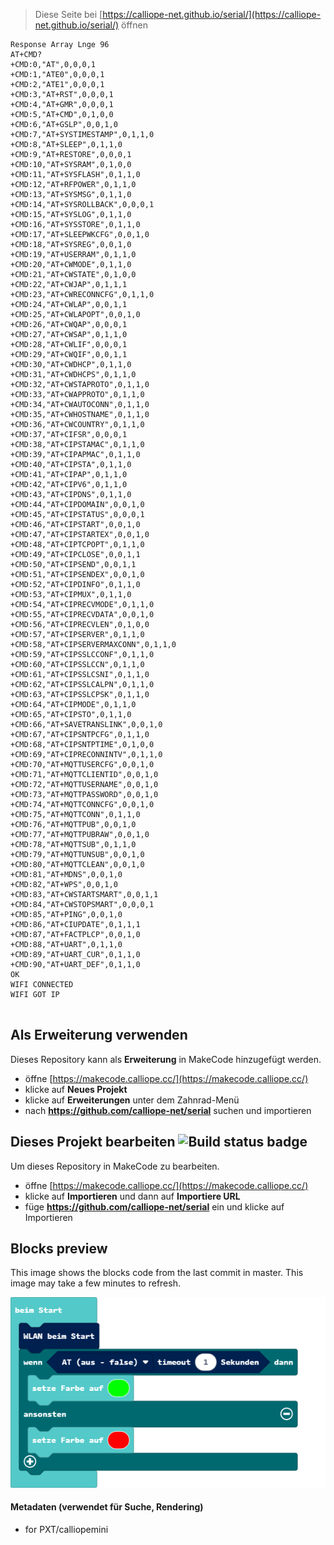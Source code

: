 
> Diese Seite bei [https://calliope-net.github.io/serial/](https://calliope-net.github.io/serial/) öffnen


```
Response Array Lnge 96
AT+CMD?
+CMD:0,"AT",0,0,0,1
+CMD:1,"ATE0",0,0,0,1
+CMD:2,"ATE1",0,0,0,1
+CMD:3,"AT+RST",0,0,0,1
+CMD:4,"AT+GMR",0,0,0,1
+CMD:5,"AT+CMD",0,1,0,0
+CMD:6,"AT+GSLP",0,0,1,0
+CMD:7,"AT+SYSTIMESTAMP",0,1,1,0
+CMD:8,"AT+SLEEP",0,1,1,0
+CMD:9,"AT+RESTORE",0,0,0,1
+CMD:10,"AT+SYSRAM",0,1,0,0
+CMD:11,"AT+SYSFLASH",0,1,1,0
+CMD:12,"AT+RFPOWER",0,1,1,0
+CMD:13,"AT+SYSMSG",0,1,1,0
+CMD:14,"AT+SYSROLLBACK",0,0,0,1
+CMD:15,"AT+SYSLOG",0,1,1,0
+CMD:16,"AT+SYSSTORE",0,1,1,0
+CMD:17,"AT+SLEEPWKCFG",0,0,1,0
+CMD:18,"AT+SYSREG",0,0,1,0
+CMD:19,"AT+USERRAM",0,1,1,0
+CMD:20,"AT+CWMODE",0,1,1,0
+CMD:21,"AT+CWSTATE",0,1,0,0
+CMD:22,"AT+CWJAP",0,1,1,1
+CMD:23,"AT+CWRECONNCFG",0,1,1,0
+CMD:24,"AT+CWLAP",0,0,1,1
+CMD:25,"AT+CWLAPOPT",0,0,1,0
+CMD:26,"AT+CWQAP",0,0,0,1
+CMD:27,"AT+CWSAP",0,1,1,0
+CMD:28,"AT+CWLIF",0,0,0,1
+CMD:29,"AT+CWQIF",0,0,1,1
+CMD:30,"AT+CWDHCP",0,1,1,0
+CMD:31,"AT+CWDHCPS",0,1,1,0
+CMD:32,"AT+CWSTAPROTO",0,1,1,0
+CMD:33,"AT+CWAPPROTO",0,1,1,0
+CMD:34,"AT+CWAUTOCONN",0,1,1,0
+CMD:35,"AT+CWHOSTNAME",0,1,1,0
+CMD:36,"AT+CWCOUNTRY",0,1,1,0
+CMD:37,"AT+CIFSR",0,0,0,1
+CMD:38,"AT+CIPSTAMAC",0,1,1,0
+CMD:39,"AT+CIPAPMAC",0,1,1,0
+CMD:40,"AT+CIPSTA",0,1,1,0
+CMD:41,"AT+CIPAP",0,1,1,0
+CMD:42,"AT+CIPV6",0,1,1,0
+CMD:43,"AT+CIPDNS",0,1,1,0
+CMD:44,"AT+CIPDOMAIN",0,0,1,0
+CMD:45,"AT+CIPSTATUS",0,0,0,1
+CMD:46,"AT+CIPSTART",0,0,1,0
+CMD:47,"AT+CIPSTARTEX",0,0,1,0
+CMD:48,"AT+CIPTCPOPT",0,1,1,0
+CMD:49,"AT+CIPCLOSE",0,0,1,1
+CMD:50,"AT+CIPSEND",0,0,1,1
+CMD:51,"AT+CIPSENDEX",0,0,1,0
+CMD:52,"AT+CIPDINFO",0,1,1,0
+CMD:53,"AT+CIPMUX",0,1,1,0
+CMD:54,"AT+CIPRECVMODE",0,1,1,0
+CMD:55,"AT+CIPRECVDATA",0,0,1,0
+CMD:56,"AT+CIPRECVLEN",0,1,0,0
+CMD:57,"AT+CIPSERVER",0,1,1,0
+CMD:58,"AT+CIPSERVERMAXCONN",0,1,1,0
+CMD:59,"AT+CIPSSLCCONF",0,1,1,0
+CMD:60,"AT+CIPSSLCCN",0,1,1,0
+CMD:61,"AT+CIPSSLCSNI",0,1,1,0
+CMD:62,"AT+CIPSSLCALPN",0,1,1,0
+CMD:63,"AT+CIPSSLCPSK",0,1,1,0
+CMD:64,"AT+CIPMODE",0,1,1,0
+CMD:65,"AT+CIPSTO",0,1,1,0
+CMD:66,"AT+SAVETRANSLINK",0,0,1,0
+CMD:67,"AT+CIPSNTPCFG",0,1,1,0
+CMD:68,"AT+CIPSNTPTIME",0,1,0,0
+CMD:69,"AT+CIPRECONNINTV",0,1,1,0
+CMD:70,"AT+MQTTUSERCFG",0,0,1,0
+CMD:71,"AT+MQTTCLIENTID",0,0,1,0
+CMD:72,"AT+MQTTUSERNAME",0,0,1,0
+CMD:73,"AT+MQTTPASSWORD",0,0,1,0
+CMD:74,"AT+MQTTCONNCFG",0,0,1,0
+CMD:75,"AT+MQTTCONN",0,1,1,0
+CMD:76,"AT+MQTTPUB",0,0,1,0
+CMD:77,"AT+MQTTPUBRAW",0,0,1,0
+CMD:78,"AT+MQTTSUB",0,1,1,0
+CMD:79,"AT+MQTTUNSUB",0,0,1,0
+CMD:80,"AT+MQTTCLEAN",0,0,1,0
+CMD:81,"AT+MDNS",0,0,1,0
+CMD:82,"AT+WPS",0,0,1,0
+CMD:83,"AT+CWSTARTSMART",0,0,1,1
+CMD:84,"AT+CWSTOPSMART",0,0,0,1
+CMD:85,"AT+PING",0,0,1,0
+CMD:86,"AT+CIUPDATE",0,1,1,1
+CMD:87,"AT+FACTPLCP",0,0,1,0
+CMD:88,"AT+UART",0,1,1,0
+CMD:89,"AT+UART_CUR",0,1,1,0
+CMD:90,"AT+UART_DEF",0,1,1,0
OK
WIFI CONNECTED
WIFI GOT IP


```


## Als Erweiterung verwenden

Dieses Repository kann als **Erweiterung** in MakeCode hinzugefügt werden.

* öffne [https://makecode.calliope.cc/](https://makecode.calliope.cc/)
* klicke auf **Neues Projekt**
* klicke auf **Erweiterungen** unter dem Zahnrad-Menü
* nach **https://github.com/calliope-net/serial** suchen und importieren

## Dieses Projekt bearbeiten ![Build status badge](https://github.com/calliope-net/serial/workflows/MakeCode/badge.svg)

Um dieses Repository in MakeCode zu bearbeiten.

* öffne [https://makecode.calliope.cc/](https://makecode.calliope.cc/)
* klicke auf **Importieren** und dann auf **Importiere URL**
* füge **https://github.com/calliope-net/serial** ein und klicke auf Importieren

## Blocks preview

This image shows the blocks code from the last commit in master.
This image may take a few minutes to refresh.

![A rendered view of the blocks](https://github.com/calliope-net/serial/raw/master/.github/makecode/blocks.png)

#### Metadaten (verwendet für Suche, Rendering)

* for PXT/calliopemini
<script src="https://makecode.com/gh-pages-embed.js"></script><script>makeCodeRender("{{ site.makecode.home_url }}", "{{ site.github.owner_name }}/{{ site.github.repository_name }}");</script>
